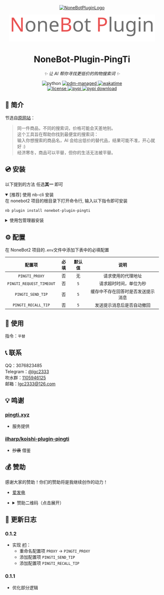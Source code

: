 <!-- markdownlint-disable MD031 MD033 MD036 MD041 -->

<div align="center">

<a href="https://v2.nonebot.dev/store">
  <img src="https://raw.githubusercontent.com/A-kirami/nonebot-plugin-template/resources/nbp_logo.png" width="180" height="180" alt="NoneBotPluginLogo">
</a>

<p>
  <img src="https://raw.githubusercontent.com/lgc-NB2Dev/readme/main/template/plugin.svg" alt="NoneBotPluginText">
</p>

# NoneBot-Plugin-PingTi

_✨ 让 AI 帮你寻找更低价的购物搜索词 ✨_

<img src="https://img.shields.io/badge/python-3.8+-blue.svg" alt="python">
<a href="https://pdm.fming.dev">
  <img src="https://img.shields.io/badge/pdm-managed-blueviolet" alt="pdm-managed">
</a>
<a href="https://wakatime.com/badge/user/b61b0f9a-f40b-4c82-bc51-0a75c67bfccf/project/018cef6a-03d4-4902-8b19-272f441456ef">
  <img src="https://wakatime.com/badge/user/b61b0f9a-f40b-4c82-bc51-0a75c67bfccf/project/018cef6a-03d4-4902-8b19-272f441456ef.svg" alt="wakatime">
</a>

<br />

<a href="./LICENSE">
  <img src="https://img.shields.io/github/license/lgc-NB2Dev/nonebot-plugin-pingti.svg" alt="license">
</a>
<a href="https://pypi.python.org/pypi/nonebot-plugin-pingti">
  <img src="https://img.shields.io/pypi/v/nonebot-plugin-pingti.svg" alt="pypi">
</a>
<a href="https://pypi.python.org/pypi/nonebot-plugin-pingti">
  <img src="https://img.shields.io/pypi/dm/nonebot-plugin-pingti" alt="pypi download">
</a>

</div>

## 📖 简介

节选自[原网站](https://www.pingti.xyz/)：

> 同一件商品，不同的搜索词，价格可能会天差地别。  
> 这个工具旨在帮助你找到最便宜的搜索词：  
> 输入你想搜索的商品名，AI 会给出低价的替代品，结果可能不准，开心就好 :)  
> 经济寒冬，商品可以平替，但你的生活无法被平替。

## 💿 安装

以下提到的方法 任选**其一** 即可

<details open>
<summary>[推荐] 使用 nb-cli 安装</summary>
在 nonebot2 项目的根目录下打开命令行, 输入以下指令即可安装

```bash
nb plugin install nonebot-plugin-pingti
```

</details>

<details>
<summary>使用包管理器安装</summary>
在 nonebot2 项目的插件目录下, 打开命令行, 根据你使用的包管理器, 输入相应的安装命令

<details>
<summary>pip</summary>

```bash
pip install nonebot-plugin-pingti
```

</details>
<details>
<summary>pdm</summary>

```bash
pdm add nonebot-plugin-pingti
```

</details>
<details>
<summary>poetry</summary>

```bash
poetry add nonebot-plugin-pingti
```

</details>
<details>
<summary>conda</summary>

```bash
conda install nonebot-plugin-pingti
```

</details>

打开 nonebot2 项目根目录下的 `pyproject.toml` 文件, 在 `[tool.nonebot]` 部分的 `plugins` 项里追加写入

```toml
[tool.nonebot]
plugins = [
    # ...
    "nonebot_plugin_pingti"
]
```

</details>

## ⚙️ 配置

在 NoneBot2 项目的`.env`文件中添加下表中的必填配置

|          配置项          | 必填 | 默认值 |                说明                |
| :----------------------: | :--: | :----: | :--------------------------------: |
|      `PINGTI_PROXY`      |  否  |   无   |         请求使用的代理地址         |
| `PINGTI_REQUEST_TIMEOUT` |  否  |  `5`   |       请求超时时间，单位为秒       |
|    `PINGTI_SEND_TIP`     |  否  |  `5`   | 缓存中不存在回答时是否发送提示消息 |
|   `PINGTI_RECALL_TIP`    |  否  |  `5`   |     发送提示消息后是否自动撤回     |

## 🎉 使用

指令：`平替`

## 📞 联系

QQ：3076823485  
Telegram：[@lgc2333](https://t.me/lgc2333)  
吹水群：[1105946125](https://jq.qq.com/?_wv=1027&k=Z3n1MpEp)  
邮箱：<lgc2333@126.com>

## 💡 鸣谢

### [pingti.xyz](https://www.pingti.xyz/)

- 服务提供

### [ilharp/koishi-plugin-pingti](https://github.com/ilharp/koishi-plugin-pingti)

- ~~抄袭~~ 借鉴

## 💰 赞助

感谢大家的赞助！你们的赞助将是我继续创作的动力！

- [爱发电](https://afdian.net/@lgc2333)
- <details>
    <summary>赞助二维码（点击展开）</summary>

  ![讨饭](https://raw.githubusercontent.com/lgc2333/ShigureBotMenu/master/src/imgs/sponsor.png)

  </details>

## 📝 更新日志

### 0.1.2

- 实现 [#1](https://github.com/lgc-NB2Dev/nonebot-plugin-pingti/issues/1)：
  - 重命名配置项 `PROXY` -> `PINGTI_PROXY`
  - 添加配置项 `PINGTI_SEND_TIP`
  - 添加配置项 `PINGTI_RECALL_TIP`

### 0.1.1

- 优化部分逻辑

